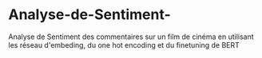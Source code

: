 # Analyse-de-Sentiment-
Analyse de Sentiment des commentaires sur un film de cinéma en utilisant les réseau d'embeding, du one hot encoding et du finetuning de BERT

